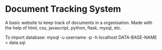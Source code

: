 # Document Tracking System

A basic website to keep track of documents in a organisation.
Made with the help of html, css, javascript, python, flask, mysql, etc.

To import database:
mysql -u username -p -h localhost DATA-BASE-NAME < data.sql
